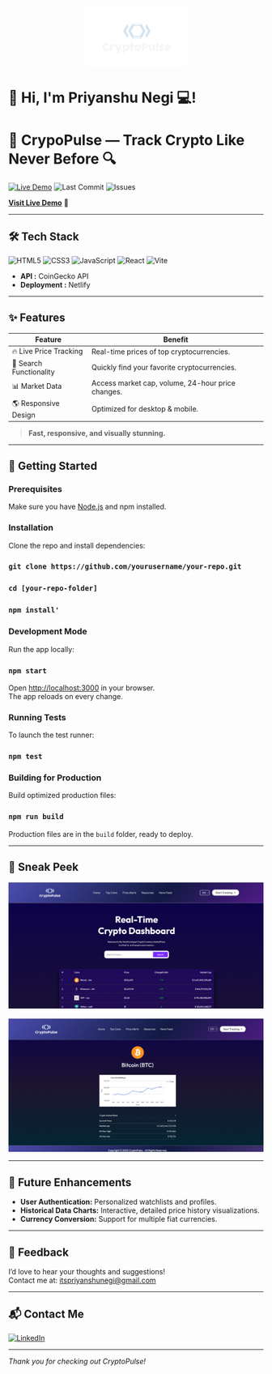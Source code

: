 <p align="center">
  <img src="./public/logo.png" width="200" alt="CryptoLive Banner" />
</p>

# 👋 Hi, I'm Priyanshu Negi 💻!

# 🚀 CrypoPulse — Track Crypto Like Never Before 🔍

[![Live Demo](https://img.shields.io/badge/Live-Demo-blue?style=for-the-badge)](https://crypto-pulse-track.netlify.app/) 
![Last Commit](https://img.shields.io/github/last-commit/Priyanshu-Negi04/Crypto-Pulse?color=blue)
![Issues](https://img.shields.io/github/issues/Priyanshu-Negi04/Crypto-Pulse)

[**Visit Live Demo**](https://crypto-pulse-track.netlify.app/) 🚀

---

## 🛠️ Tech Stack

![HTML5](https://img.shields.io/badge/HTML5-E34F26?style=for-the-badge&logo=html5&logoColor=white)
![CSS3](https://img.shields.io/badge/CSS3-1572B6?style=for-the-badge&logo=css3&logoColor=white)
![JavaScript](https://img.shields.io/badge/JavaScript-323330?style=for-the-badge&logo=javascript&logoColor=F7DF1E)
![React](https://img.shields.io/badge/React-20232A?style=for-the-badge&logo=react&logoColor=61DAFB)
![Vite](https://img.shields.io/badge/Vite-646CFF?style=for-the-badge&logo=vite&logoColor=FFD62E)
- **API :** CoinGecko API  
- **Deployment :** Netlify

---

## ✨ Features

| Feature           | Benefit                     |
|-------------------|-----------------------------|
| 🔥 Live Price Tracking      | Real-time prices of top cryptocurrencies.      |
| 🎯 Search Functionality     | Quickly find your favorite cryptocurrencies.    |
| 📊 Market Data             | Access market cap, volume, 24-hour price changes. |
| 🌎 Responsive Design       | Optimized for desktop & mobile.                   |


> **Fast, responsive, and visually stunning.**

---

## 🚀 Getting Started

### Prerequisites
Make sure you have [Node.js](https://nodejs.org/) and npm installed.

### Installation
Clone the repo and install dependencies:

### `git clone https://github.com/yourusername/your-repo.git`
### `cd [your-repo-folder]`
### `npm install'`



### Development Mode
Run the app locally:   

### `npm start`


Open [http://localhost:3000](http://localhost:3000) in your browser.  
The app reloads on every change.

### Running Tests
To launch the test runner:

### `npm test`

### Building for Production
Build optimized production files:

### `npm run build`


Production files are in the `build` folder, ready to deploy.

---

## 👀 Sneak Peek

<p align="center">
  <img src="demo1.png" alt="App Screenshot 1" />
  </br>
  </br>
  <img src="demo2.png" alt="App Screenshot 2" />
</p>

---

## 🔮 Future Enhancements

- **User Authentication:** Personalized watchlists and profiles.  
- **Historical Data Charts:** Interactive, detailed price history visualizations.  
- **Currency Conversion:** Support for multiple fiat currencies.  

---

## 💬 Feedback

I’d love to hear your thoughts and suggestions!  
Contact me at: [itspriyanshunegi@gmail.com](mailto:itspriyanshunegi@gmail.com)

---

## 📬 Contact Me

[![LinkedIn](https://img.shields.io/badge/LinkedIn-0A66C2?style=for-the-badge&logo=linkedin&logoColor=white)](https://www.linkedin.com/in/priyanshu-negi/)

---

*Thank you for checking out CryptoPulse!*
